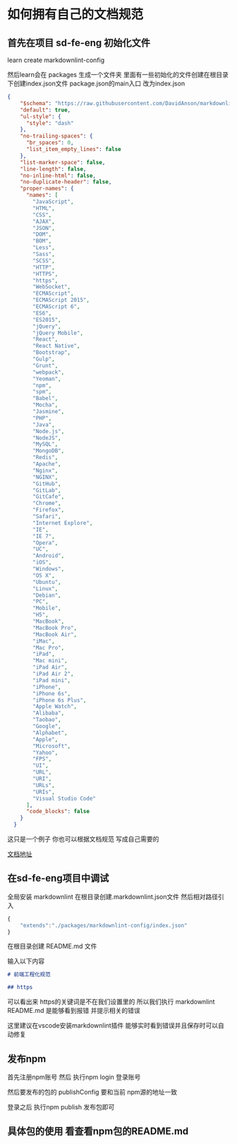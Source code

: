 # 如何拥有自己的文档规范

## 首先在项目 sd-fe-eng 初始化文件

learn create markdownlint-config

然后learn会在 packages 生成一个文件夹 里面有一些初始化的文件创建在根目录下创建index.json文件
package.json的main入口 改为index.json

```json
{
    "$schema": "https://raw.githubusercontent.com/DavidAnson/markdownlint/main/schema/markdownlint-config-schema.json",
    "default": true,
    "ul-style": {
      "style": "dash"
    },
    "no-trailing-spaces": {
      "br_spaces": 0,
      "list_item_empty_lines": false
    },
    "list-marker-space": false,
    "line-length": false,
    "no-inline-html": false,
    "no-duplicate-header": false,
    "proper-names": {
      "names": [
        "JavaScript",
        "HTML",
        "CSS",
        "AJAX",
        "JSON",
        "DOM",
        "BOM",
        "Less",
        "Sass",
        "SCSS",
        "HTTP",
        "HTTPS",
        "https",
        "WebSocket",
        "ECMAScript",
        "ECMAScript 2015",
        "ECMAScript 6",
        "ES6",
        "ES2015",
        "jQuery",
        "jQuery Mobile",
        "React",
        "React Native",
        "Bootstrap",
        "Gulp",
        "Grunt",
        "webpack",
        "Yeoman",
        "npm",
        "spm",
        "Babel",
        "Mocha",
        "Jasmine",
        "PHP",
        "Java",
        "Node.js",
        "NodeJS",
        "MySQL",
        "MongoDB",
        "Redis",
        "Apache",
        "Nginx",
        "NGINX",
        "GitHub",
        "GitLab",
        "GitCafe",
        "Chrome",
        "Firefox",
        "Safari",
        "Internet Explore",
        "IE",
        "IE 7",
        "Opera",
        "UC",
        "Android",
        "iOS",
        "Windows",
        "OS X",
        "Ubuntu",
        "Linux",
        "Debian",
        "PC",
        "Mobile",
        "H5",
        "MacBook",
        "MacBook Pro",
        "MacBook Air",
        "iMac",
        "Mac Pro",
        "iPad",
        "Mac mini",
        "iPad Air",
        "iPad Air 2",
        "iPad mini",
        "iPhone",
        "iPhone 6s",
        "iPhone 6s Plus",
        "Apple Watch",
        "Alibaba",
        "Taobao",
        "Google",
        "Alphabet",
        "Apple",
        "Microsoft",
        "Yahoo",
        "FPS",
        "UI",
        "URL",
        "URI",
        "URLs",
        "URIs",
        "Visual Studio Code"
      ],
      "code_blocks": false
    }
  }

```

这只是一个例子 你也可以根据文档规范 写成自己需要的

[文档地址](https://github.com/DavidAnson/markdownlint/blob/main/doc/Rules.md)

## 在sd-fe-eng项目中调试

全局安装 markdownlint
在根目录创建.markdownlint.json文件
然后相对路径引入

```js
{
    "extends":"./packages/markdownlint-config/index.json"
}
```

在根目录创建 README.md 文件

输入以下内容

```md
# 前端工程化规范

## https
```

可以看出来 https的关键词是不在我们设置里的 所以我们执行 markdownlint README.md 是能够看到报错 并提示相关的错误

这里建议在vscode安装markdownlint插件 能够实时看到错误并且保存时可以自动修复

## 发布npm

首先注册npm账号 然后 执行npm login 登录账号

然后要发布的包的 publishConfig 要和当前 npm源的地址一致

登录之后 执行npm publish 发布包即可

## 具体包的使用 看查看npm包的README.md
